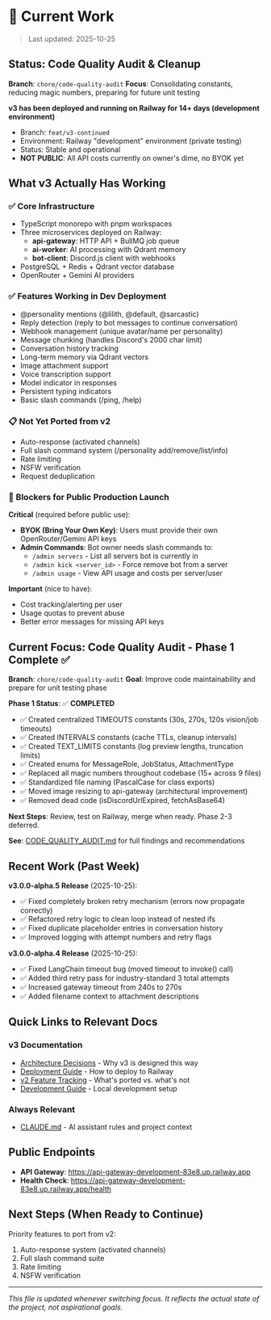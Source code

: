 # 🎯 Current Work

> Last updated: 2025-10-25

## Status: Code Quality Audit & Cleanup

**Branch**: `chore/code-quality-audit`
**Focus**: Consolidating constants, reducing magic numbers, preparing for future unit testing

**v3 has been deployed and running on Railway for 14+ days (development environment)**

- Branch: `feat/v3-continued`
- Environment: Railway "development" environment (private testing)
- Status: Stable and operational
- **NOT PUBLIC**: All API costs currently on owner's dime, no BYOK yet

## What v3 Actually Has Working

### ✅ Core Infrastructure
- TypeScript monorepo with pnpm workspaces
- Three microservices deployed on Railway:
  - **api-gateway**: HTTP API + BullMQ job queue
  - **ai-worker**: AI processing with Qdrant memory
  - **bot-client**: Discord.js client with webhooks
- PostgreSQL + Redis + Qdrant vector database
- OpenRouter + Gemini AI providers

### ✅ Features Working in Dev Deployment
- @personality mentions (@lilith, @default, @sarcastic)
- Reply detection (reply to bot messages to continue conversation)
- Webhook management (unique avatar/name per personality)
- Message chunking (handles Discord's 2000 char limit)
- Conversation history tracking
- Long-term memory via Qdrant vectors
- Image attachment support
- Voice transcription support
- Model indicator in responses
- Persistent typing indicators
- Basic slash commands (/ping, /help)

### 📋 Not Yet Ported from v2
- Auto-response (activated channels)
- Full slash command system (/personality add/remove/list/info)
- Rate limiting
- NSFW verification
- Request deduplication

### 🚧 Blockers for Public Production Launch
**Critical** (required before public use):
- **BYOK (Bring Your Own Key)**: Users must provide their own OpenRouter/Gemini API keys
- **Admin Commands**: Bot owner needs slash commands to:
  - `/admin servers` - List all servers bot is currently in
  - `/admin kick <server_id>` - Force remove bot from a server
  - `/admin usage` - View API usage and costs per server/user

**Important** (nice to have):
- Cost tracking/alerting per user
- Usage quotas to prevent abuse
- Better error messages for missing API keys

## Current Focus: Code Quality Audit - Phase 1 Complete ✅

**Branch**: `chore/code-quality-audit`
**Goal**: Improve code maintainability and prepare for unit testing phase

**Phase 1 Status**: ✅ **COMPLETED**
- ✅ Created centralized TIMEOUTS constants (30s, 270s, 120s vision/job timeouts)
- ✅ Created INTERVALS constants (cache TTLs, cleanup intervals)
- ✅ Created TEXT_LIMITS constants (log preview lengths, truncation limits)
- ✅ Created enums for MessageRole, JobStatus, AttachmentType
- ✅ Replaced all magic numbers throughout codebase (15+ across 9 files)
- ✅ Standardized file naming (PascalCase for class exports)
- ✅ Moved image resizing to api-gateway (architectural improvement)
- ✅ Removed dead code (isDiscordUrlExpired, fetchAsBase64)

**Next Steps**: Review, test on Railway, merge when ready. Phase 2-3 deferred.

**See**: [CODE_QUALITY_AUDIT.md](docs/CODE_QUALITY_AUDIT.md) for full findings and recommendations

## Recent Work (Past Week)

**v3.0.0-alpha.5 Release** (2025-10-25):
- ✅ Fixed completely broken retry mechanism (errors now propagate correctly)
- ✅ Refactored retry logic to clean loop instead of nested ifs
- ✅ Fixed duplicate placeholder entries in conversation history
- ✅ Improved logging with attempt numbers and retry flags

**v3.0.0-alpha.4 Release** (2025-10-25):
- ✅ Fixed LangChain timeout bug (moved timeout to invoke() call)
- ✅ Added third retry pass for industry-standard 3 total attempts
- ✅ Increased gateway timeout from 240s to 270s
- ✅ Added filename context to attachment descriptions

## Quick Links to Relevant Docs

### v3 Documentation
- [Architecture Decisions](ARCHITECTURE_DECISIONS.md) - Why v3 is designed this way
- [Deployment Guide](DEPLOYMENT.md) - How to deploy to Railway
- [v2 Feature Tracking](V2_FEATURE_TRACKING.md) - What's ported vs. what's not
- [Development Guide](DEVELOPMENT.md) - Local development setup

### Always Relevant
- [CLAUDE.md](CLAUDE.md) - AI assistant rules and project context

## Public Endpoints

- **API Gateway**: https://api-gateway-development-83e8.up.railway.app
- **Health Check**: https://api-gateway-development-83e8.up.railway.app/health

## Next Steps (When Ready to Continue)

Priority features to port from v2:
1. Auto-response system (activated channels)
2. Full slash command suite
3. Rate limiting
4. NSFW verification

---

*This file is updated whenever switching focus. It reflects the actual state of the project, not aspirational goals.*
